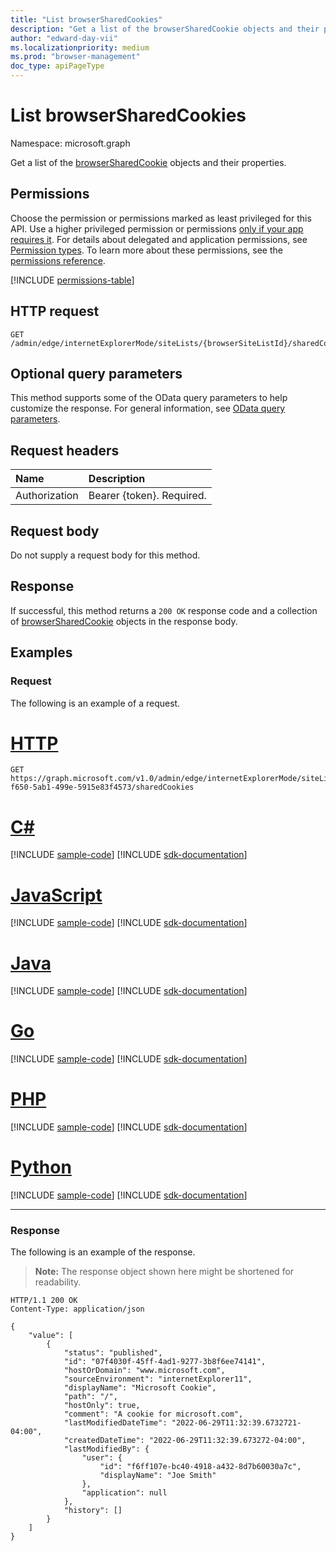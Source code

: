 ```yaml
---
title: "List browserSharedCookies"
description: "Get a list of the browserSharedCookie objects and their properties."
author: "edward-day-vii"
ms.localizationpriority: medium
ms.prod: "browser-management"
doc_type: apiPageType
---
```


# List browserSharedCookies
Namespace: microsoft.graph

Get a list of the [browserSharedCookie](../resources/browsersharedcookie.md) objects and their properties.

## Permissions
Choose the permission or permissions marked as least privileged for this API. Use a higher privileged permission or permissions [only if your app requires it](/graph/permissions-overview#best-practices-for-using-microsoft-graph-permissions). For details about delegated and application permissions, see [Permission types](/graph/permissions-overview#permission-types). To learn more about these permissions, see the [permissions reference](/graph/permissions-reference).

<!-- { "blockType": "permissions", "name": "browsersitelist_list_sharedcookies" } -->
[!INCLUDE [permissions-table](../includes/permissions/browsersitelist-list-sharedcookies-permissions.md)]

## HTTP request

<!-- {
  "blockType": "ignored"
}
-->
``` http
GET /admin/edge/internetExplorerMode/siteLists/{browserSiteListId}/sharedCookies
```

## Optional query parameters
This method supports some of the OData query parameters to help customize the response. For general information, see [OData query parameters](/graph/query-parameters).

## Request headers
|Name|Description|
|:---|:---|
|Authorization|Bearer {token}. Required.|

## Request body
Do not supply a request body for this method.

## Response

If successful, this method returns a `200 OK` response code and a collection of [browserSharedCookie](../resources/browsersharedcookie.md) objects in the response body.

## Examples

### Request
The following is an example of a request.
# [HTTP](#tab/http)
<!-- {
  "blockType": "request",
  "name": "list_browsersharedcookie",
  "sampleKeys": ["e370d818-f650-5ab1-499e-5915e83f4573"]
}
-->
``` http
GET https://graph.microsoft.com/v1.0/admin/edge/internetExplorerMode/siteLists/e370d818-f650-5ab1-499e-5915e83f4573/sharedCookies
```

# [C#](#tab/csharp)
[!INCLUDE [sample-code](../includes/snippets/csharp/list-browsersharedcookie-csharp-snippets.md)]
[!INCLUDE [sdk-documentation](../includes/snippets/snippets-sdk-documentation-link.md)]

# [JavaScript](#tab/javascript)
[!INCLUDE [sample-code](../includes/snippets/javascript/list-browsersharedcookie-javascript-snippets.md)]
[!INCLUDE [sdk-documentation](../includes/snippets/snippets-sdk-documentation-link.md)]

# [Java](#tab/java)
[!INCLUDE [sample-code](../includes/snippets/java/list-browsersharedcookie-java-snippets.md)]
[!INCLUDE [sdk-documentation](../includes/snippets/snippets-sdk-documentation-link.md)]

# [Go](#tab/go)
[!INCLUDE [sample-code](../includes/snippets/go/list-browsersharedcookie-go-snippets.md)]
[!INCLUDE [sdk-documentation](../includes/snippets/snippets-sdk-documentation-link.md)]

# [PHP](#tab/php)
[!INCLUDE [sample-code](../includes/snippets/php/list-browsersharedcookie-php-snippets.md)]
[!INCLUDE [sdk-documentation](../includes/snippets/snippets-sdk-documentation-link.md)]

# [Python](#tab/python)
[!INCLUDE [sample-code](../includes/snippets/python/list-browsersharedcookie-python-snippets.md)]
[!INCLUDE [sdk-documentation](../includes/snippets/snippets-sdk-documentation-link.md)]

---

### Response
The following is an example of the response.
>**Note:** The response object shown here might be shortened for readability.
<!-- {
  "blockType": "response",
  "truncated": true,
  "@odata.type": "microsoft.graph.browserSharedCookie",
  "isCollection": true
}
-->
``` http
HTTP/1.1 200 OK
Content-Type: application/json

{
    "value": [
        {
            "status": "published",
            "id": "07f4030f-45ff-4ad1-9277-3b8f6ee74141",
            "hostOrDomain": "www.microsoft.com",
            "sourceEnvironment": "internetExplorer11",
            "displayName": "Microsoft Cookie",
            "path": "/",
            "hostOnly": true,
            "comment": "A cookie for microsoft.com",
            "lastModifiedDateTime": "2022-06-29T11:32:39.6732721-04:00",
            "createdDateTime": "2022-06-29T11:32:39.673272-04:00",
            "lastModifiedBy": {
                "user": {
                    "id": "f6ff107e-bc40-4918-a432-8d7b60030a7c",
                    "displayName": "Joe Smith"
                },
                "application": null
            },
            "history": []
        }
    ]
}
```

